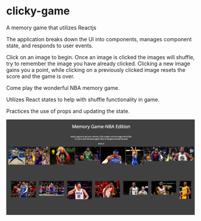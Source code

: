 # clicky-game

A memory game that utilizes Reactjs 

The application breaks down the UI into components, manages component state, and responds to user events.

Click on an image to begin. Once an image is clicked the images will shuffle, try to remember the image you have already clicked. Clicking a new image gains you a point, while clicking on a previously clicked image resets the score and the game is over.

Come play the wonderful NBA memory game. 

Utilizes React states to help with shuffle functionality in game. 

Practices the use of props and updating the state.

![UI](/images/ui.png)

